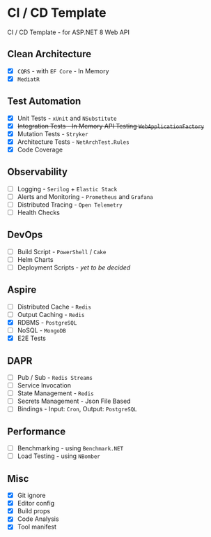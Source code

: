 # CI / CD Template

CI / CD Template - for ASP.NET 8 Web API

## Clean Architecture

- [x] `CQRS` - with `EF Core` - In Memory
- [x] `MediatR`

## Test Automation

- [x] Unit Tests - `xUnit` and `NSubstitute`
- [x] ~~Integration Tests - In Memory API Testing `WebApplicationFactory`~~
- [x] Mutation Tests - `Stryker`
- [x] Architecture Tests - `NetArchTest.Rules`
- [x] Code Coverage

## Observability

- [ ] Logging - `Serilog` + `Elastic Stack`
- [ ] Alerts and Monitoring - `Prometheus` and `Grafana`
- [ ] Distributed Tracing - `Open Telemetry`
- [ ] Health Checks

## DevOps

- [ ] Build Script - `PowerShell` / `Cake`
- [ ] Helm Charts
- [ ] Deployment Scripts - *yet to be decided*

## Aspire

- [ ] Distributed Cache - `Redis`
- [ ] Output Caching - `Redis`
- [x] RDBMS - `PostgreSQL`
- [ ] NoSQL - `MongoDB`
- [x] E2E Tests

## DAPR

- [ ] Pub / Sub - `Redis Streams`
- [ ] Service Invocation
- [ ] State Management - `Redis`
- [ ] Secrets Management - Json File Based
- [ ] Bindings - Input: `Cron`, Output: `PostgreSQL`

## Performance

- [ ] Benchmarking - using `Benchmark.NET`
- [ ] Load Testing - using `NBomber`

## Misc

- [x] Git ignore
- [x] Editor config
- [x] Build props
- [x] Code Analysis
- [x] Tool manifest
